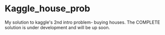 # Kaggle_house_prob
My solution to kaggle's 2nd intro problem- buying houses. The COMPLETE solution is under development and will be up soon.
